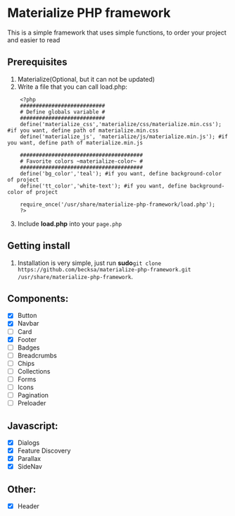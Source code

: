 # Materialize PHP framework

This is a simple framework that uses simple functions, to order your project and easier to read

## Prerequisites

1. Materialize(Optional, but it can not be updated)
2. Write a file that you can call load.php:

```
	<?php
	###########################
	# Define globals variable #
	###########################
	define('materialize_css','materialize/css/materialize.min.css'); #if you want, define path of materialize.min.css
	define('materialize_js', 'materialize/js/materialize.min.js'); #if you want, define path of materialize.min.js

	#######################################
	# Favorite colors ~materialize-color~ #
	#######################################
	define('bg_color','teal'); #if you want, define background-color of project
	define('tt_color','white-text'); #if you want, define background-color of project

	require_once('/usr/share/materialize-php-framework/load.php');
	?>

```
3. Include **load.php** into your `page.php`

## Getting install

1. Installation is very simple, just run **sudo**`git clone https://github.com/becksa/materialize-php-framework.git /usr/share/materialize-php-framework`.

## Components:

- [x] Button
- [x] Navbar
- [ ]	Card
- [x]	Footer
- [ ]	Badges
- [ ]	Breadcrumbs
- [ ]	Chips
- [ ]	Collections
- [ ]	Forms
- [ ]	Icons
- [ ]	Pagination
- [ ]	Preloader

## Javascript:

- [x] Dialogs
- [x] Feature Discovery
- [x]	Parallax
- [x] SideNav

## Other:

- [x] Header
